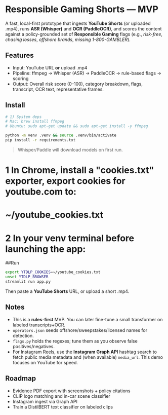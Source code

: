 # Responsible Gaming Shorts — MVP

A fast, local-first prototype that ingests **YouTube Shorts** (or uploaded .mp4), runs **ASR (Whisper)** and **OCR (PaddleOCR)**, and scores the content against a policy-grounded set of **Responsible Gaming** flags (e.g., *risk-free*, *chasing losses*, *offshore brands*, *missing 1-800-GAMBLER*).

## Features
- Input: YouTube URL **or** upload .mp4
- Pipeline: ffmpeg → Whisper (ASR) → PaddleOCR → rule-based flags → scoring
- Output: Overall risk score (0–100), category breakdown, flags, transcript, OCR text, representative frames.

## Install

```bash
# 1) System deps
# Mac: brew install ffmpeg
# Ubuntu: sudo apt-get update && sudo apt-get install -y ffmpeg

python -m venv .venv && source .venv/bin/activate
pip install -r requirements.txt
```

> Whisper/Paddle will download models on first run.

# 1 In Chrome, install a "cookies.txt" exporter, export cookies for youtube.com to:
#    ~/youtube_cookies.txt
# 2 In your venv terminal before launching the app:
##Run
```bash
export YTDLP_COOKIES=~/youtube_cookies.txt
unset YTDLP_BROWSER
streamlit run app.py
```

Then paste a **YouTube Shorts** URL, or upload a short .mp4.

## Notes
- This is a **rules-first** MVP. You can later fine-tune a small transformer on labeled transcripts+OCR.
- `operators.json` seeds offshore/sweepstakes/licensed names for detection.
- `flags.py` holds the regexes; tune them as you observe false positives/negatives.
- For Instagram Reels, use the **Instagram Graph API** hashtag search to fetch public media metadata and (when available) `media_url`. This demo focuses on YouTube for speed.

## Roadmap
- Evidence PDF export with screenshots + policy citations
- CLIP logo matching and in-car scene classifier
- Instagram ingest via Graph API
- Train a DistilBERT text classifier on labeled clips
